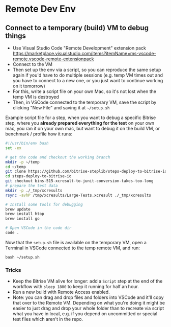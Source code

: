 # Remote Dev Env

## Connect to a temporary (build) VM to debug things

- Use Visual Studio Code "Remote Development" extension pack https://marketplace.visualstudio.com/items?itemName=ms-vscode-remote.vscode-remote-extensionpack
- Connect to the VM
- Then set up the env via a script, so you can reproduce the same setup again if you'd have to do multiple sessions (e.g. temp VM times out and you have to connect to a new one, or you just want to continue working on it tomorrow)
- For this, write a script file on your own Mac, so it's not lost when the temp VM is destroyed
- Then, in VSCode connected to the temporary VM, save the script by clicking "New File" and saving it at `~/setup.sh`

Example script file for a step, when you want to debug a specific Bitrise step, where you **already prepared everything for the test**
on your own mac, you ran it on your own mac, but want to debug it on the build VM, or benchmark / profile how it runs:

```bash
#!/usr/bin/env bash
set -ex

# get the code and checkout the working branch
mkdir -p ~/temp
cd ~/temp
git clone https://github.com/bitrise-steplib/steps-deploy-to-bitrise-io.git
cd steps-deploy-to-bitrise-io
git checkout bins-515-xcresult-to-junit-conversion-takes-too-long
# prepare the test data
mkdir -p ./_tmp/xcresults
rsync -avhP /tmp/xcresults/Large-Tests.xcresult ./_tmp/xcresults

# Install some tools for debugging
brew update 
brew install htop
brew install go

# Open VSCode in the code dir
code .
```

Now that the `setup.sh` file is available on the temporary VM, open a Terminal in VSCode connected to the temp remote VM, and run:

```
bash ~/setup.sh
```

### Tricks

- Keep the Bitrise VM alive for longer: add a `Script` step at the end of the workflow with `sleep 1800` to keep it running for half an hour.
- Run a new build with Remote Access enabled.
- Note: you can drag and drop files and folders into VSCode and it'll copy that over to the Remote VM. Depending on what you're doing it might be easier to just drag and drop your whole folder than to recreate via script what you have in local, e.g. if you depend on uncommitted or special test files which aren't in the repo.
